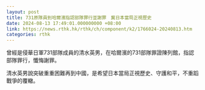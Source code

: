 ```yaml
---
layout: post
title: 731原隊員到哈爾濱指認部隊罪行並謝罪　冀日本當局正視歷史
date: 2024-08-13 17:49:01.000000000 +08:00
link: https://news.rthk.hk/rthk/ch/component/k2/1766024-20240813.htm
categories: rthk
---
```


曾經是侵華日軍731部隊成員的清水英男，在哈爾濱的731部隊罪證陳列館，指認部隊罪行，懺悔謝罪。

清水英男說突破重重困難再到中國，是希望日本當局正視歷史、守護和平，不重蹈戰爭的覆轍。
